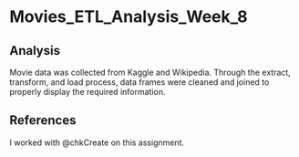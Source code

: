 # Movies_ETL_Analysis_Week_8
## Analysis
Movie data was collected from Kaggle and Wikipedia. Through the extract, transform, and load process, data frames were cleaned and joined to properly display the required information.
## References
I worked with @chkCreate on this assignment.
